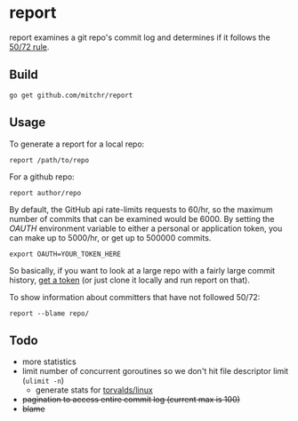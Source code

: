 # report

report examines a git repo's commit log and determines if it follows the [50/72 rule](https://preslav.me/2015/02/21/what-s-with-the-50-72-rule/).

## Build
````
go get github.com/mitchr/report
````

## Usage

To generate a report for a local repo:
````
report /path/to/repo
````

For a github repo:
````
report author/repo
````
By default, the GitHub api rate-limits requests to 60/hr, so the maximum number of commits that can be examined would be 6000. By setting the *OAUTH* environment variable to either a personal or application token, you can make up to 5000/hr, or get up to 500000 commits.
````
export OAUTH=YOUR_TOKEN_HERE
````

So basically, if you want to look at a large repo with a fairly large commit history, [get a token](https://help.github.com/en/github/authenticating-to-github/creating-a-personal-access-token-for-the-command-line) (or just clone it locally and run report on that).

To show information about committers that have not followed 50/72:
````
report --blame repo/
````

## Todo
* more statistics
* limit number of concurrent goroutines so we don't hit file descriptor limit (````ulimit -n````)
	* generate stats for [torvalds/linux](https://github.com/torvalds/linux)
* ~~pagination to access entire commit log (current max is 100)~~
* ~~blame~~
